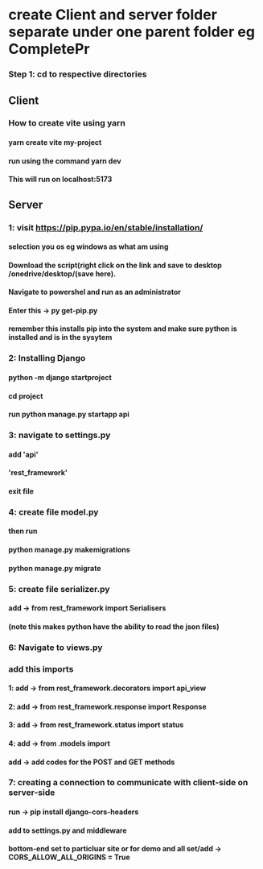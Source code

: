 # create Client and server folder separate under one parent folder eg CompletePr 
### Step 1: cd to respective directories
## Client 
### How to create vite using yarn
#### yarn create vite my-project
#### run using the command yarn dev
#### This will run on localhost:5173
####
## Server
### 1: visit https://pip.pypa.io/en/stable/installation/
#### selection you os eg windows as what am using
#### Download the script(right click on the link and save to desktop /onedrive/desktop/(save here).
#### Navigate to powershel and run as an administrator
#### Enter this -> py get-pip.py
#### remember this installs pip into the system and make sure python is installed and is in the sysytem
####
### 2: Installing Django
#### python -m django startproject <give prefered project name>
#### cd project<your project name> 
#### run python manage.py startapp api
####
### 3: navigate to settings.py
#### add 'api'
#### 'rest_framework'
#### exit file
####
### 4: create file model.py
#### then run
#### python manage.py makemigrations
#### python manage.py migrate
####
### 5: create file serializer.py
#### add -> from rest_framework import Serialisers
#### (note this makes python have the ability to read the json files)

### 6: Navigate to views.py
### add this imports
#### 1: add -> from rest_framework.decorators import api_view
#### 2: add -> from rest_framework.response import Response
#### 3: add -> from rest_framework.status import status
#### 4: add -> from .models import <name of model for this case is Book>
#### add -> add codes for the POST and GET methods

### 7: creating a connection to communicate with client-side on server-side
#### run -> pip install django-cors-headers
#### add to settings.py and middleware
#### bottom-end set to particluar site or for demo and all set/add -> CORS_ALLOW_ALL_ORIGINS = True
